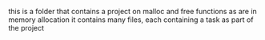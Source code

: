 this is a folder that contains a project on malloc and free functions as are
in memory allocation
it contains many files, each  containing a task as part of the project

